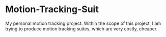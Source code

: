 # Motion-Tracking-Suit
 
My personal motion tracking project.
Within the scope of this project, I am trying to produce motion tracking suites, which are very costly, cheaper.

